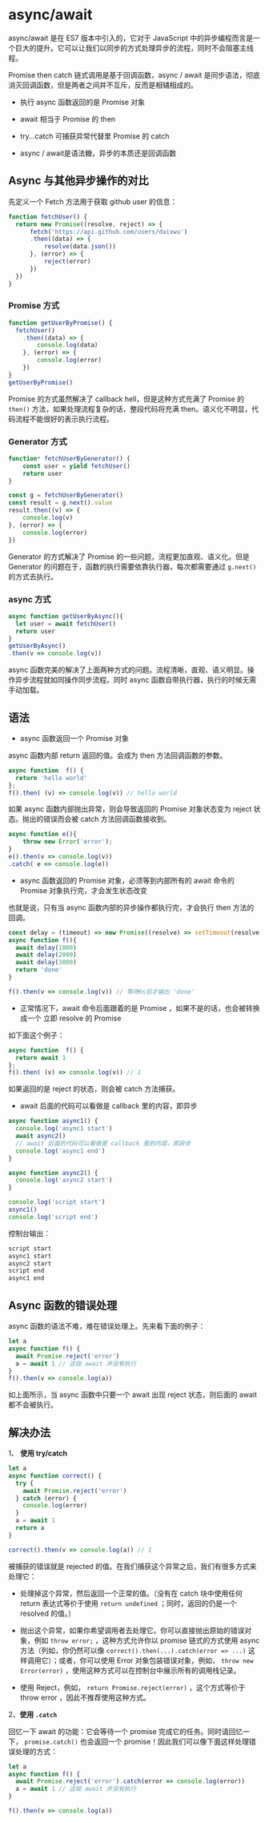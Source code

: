 # async/await

async/await 是在 ES7 版本中引入的，它对于 JavaScript 中的异步编程而言是一个巨大的提升。它可以让我们以同步的方式处理异步的流程，同时不会阻塞主线程。

Promise then catch 链式调用是基于回调函数，async / await 是同步语法，彻底消灭回调函数，但是两者之间并不互斥，反而是相辅相成的。

- 执行 async 函数返回的是 Promise 对象

- await 相当于 Promise 的 then

- try…catch 可捕获异常代替里 Promise 的 catch

- async / await是语法糖，异步的本质还是回调函数

## Async 与其他异步操作的对比

先定义一个 Fetch 方法用于获取 github user 的信息：

```js
function fetchUser() {
  return new Promise((resolve, reject) => {
      fetch('https://api.github.com/users/daixwu')
      .then((data) => {
          resolve(data.json())
      }, (error) => {
          reject(error)
      })
  })
}
```

### Promise 方式

```js
function getUserByPromise() {
  fetchUser()
    .then((data) => {
        console.log(data)
    }, (error) => {
        console.log(error)
    })
}
getUserByPromise()
```

Promise 的方式虽然解决了 callback hell，但是这种方式充满了 Promise 的 `then()` 方法，如果处理流程复杂的话，整段代码将充满 then。语义化不明显，代码流程不能很好的表示执行流程。

### Generator 方式

```js
function* fetchUserByGenerator() {
    const user = yield fetchUser()
    return user
}

const g = fetchUserByGenerator()
const result = g.next().value
result.then((v) => {
    console.log(v)
}, (error) => {
    console.log(error)
})
```

Generator 的方式解决了 Promise 的一些问题，流程更加直观、语义化。但是 Generator 的问题在于，函数的执行需要依靠执行器，每次都需要通过 `g.next()` 的方式去执行。

### async 方式

```js
async function getUserByAsync(){
  let user = await fetchUser()
  return user
}
getUserByAsync()
.then(v => console.log(v))
```

async 函数完美的解决了上面两种方式的问题。流程清晰，直观、语义明显。操作异步流程就如同操作同步流程。同时 async 函数自带执行器，执行的时候无需手动加载。

## 语法

- async 函数返回一个 Promise 对象

async 函数内部 return 返回的值。会成为 then 方法回调函数的参数。

```js
async function  f() {
  return 'hello world'
};
f().then( (v) => console.log(v)) // hello world
```

如果 async 函数内部抛出异常，则会导致返回的 Promise 对象状态变为 reject 状态。抛出的错误而会被 catch 方法回调函数接收到。

```js
async function e(){
    throw new Error('error');
}
e().then(v => console.log(v))
.catch( e => console.log(e))
```

- async 函数返回的 Promise 对象，必须等到内部所有的 await 命令的 Promise 对象执行完，才会发生状态改变

也就是说，只有当 async 函数内部的异步操作都执行完，才会执行 then 方法的回调。

```js
const delay = (timeout) => new Promise((resolve) => setTimeout(resolve, timeout))
async function f(){
  await delay(1000)
  await delay(2000)
  await delay(3000)
  return 'done'
}

f().then(v => console.log(v)) // 等待6s后才输出 'done'
```

- 正常情况下，await 命令后面跟着的是 Promise ，如果不是的话，也会被转换成一个 立即 resolve 的 Promise

如下面这个例子：

```js
async function  f() {
  return await 1
};
f().then( (v) => console.log(v)) // 1
```

如果返回的是 reject 的状态，则会被 catch 方法捕获。

- await 后面的代码可以看做是 callback 里的内容，即异步

```js
async function async1() {
  console.log('async1 start')
  await async2()
  // await 后面的代码可以看做是 callback 里的内容，即异步
  console.log('async1 end')
}

async function async2() {
  console.log('async2 start')
}

console.log('script start')
async1()
console.log('script end')
```

控制台输出：

```js
script start
async1 start
async2 start
script end
async1 end
```

## Async 函数的错误处理

async 函数的语法不难，难在错误处理上。先来看下面的例子：

```js
let a
async function f() {
  await Promise.reject('error')
  a = await 1 // 这段 await 并没有执行
}
f().then(v => console.log(a))
```

如上面所示，当 async 函数中只要一个 await 出现 reject 状态，则后面的 await 都不会被执行。

## 解决办法

1、 **使用 try/catch**

```js
let a
async function correct() {
  try {
    await Promise.reject('error')
  } catch (error) {
    console.log(error)
  }
  a = await 1
  return a
}

correct().then(v => console.log(a)) // 1
```

被捕获的错误就是 rejected 的值。在我们捕获这个异常之后，我们有很多方式来处理它：

- 处理掉这个异常，然后返回一个正常的值。（没有在 catch 块中使用任何 return 表达式等价于使用 `return undefined` ；同时，返回的仍是一个 resolved 的值。）

- 抛出这个异常，如果你希望调用者去处理它。你可以直接抛出原始的错误对象，例如 `throw error;` ，这种方式允许你以 promise 链式的方式使用  async 方法（列如，你仍然可以像 `correct().then(...).catch(error => ...)` 这样调用它）；或者，你可以使用 Error 对象包装错误对象，例如， `throw new Error(error)` ，使用这种方式可以在控制台中展示所有的调用栈记录。

- 使用 Reject，例如， `return Promise.reject(error)` ，这个方式等价于 throw error ，因此不推荐使用这种方式。

2、**使用 `.catch`**

回忆一下 await 的功能：它会等待一个 promise 完成它的任务。同时请回忆一下， `promise.catch()` 也会返回一个 promise！因此我们可以像下面这样处理错误处理的方式：

```js
let a
async function f() {
  await Promise.reject('error').catch(error => console.log(error))
  a = await 1 // 这段 await 并没有执行
}

f().then(v => console.log(a))
```
